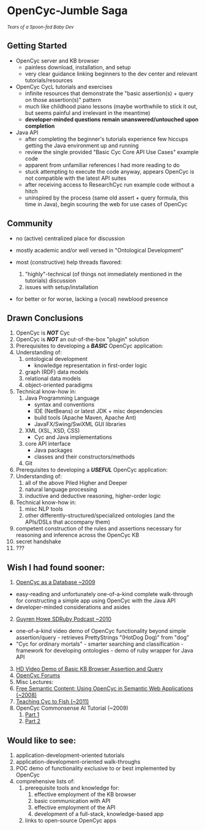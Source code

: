 # OpenCyc-Jumble Saga
<sup>*Tears of a Spoon-fed Baby Dev*</sup>

## Getting Started
- OpenCyc server and KB browser
  - painless download, installation, and setup
  - very clear guidance linking beginners to the dev center and relevant tutorials/resources
- OpenCyc CycL tutorials and exercises
  - infinite resources that demonstrate the "basic assertion(s) + query on those assertion(s)" pattern
  - much like childhood piano lessons (maybe worthwhile to stick it out, but seems painful and irrelevant in the meantime)
  - **developer-minded questions remain unanswered/untouched upon completion**
- Java API
  - after completing the beginner's tutorials experience few hiccups getting the Java environment up and running
  - review the single provided "Basic Cyc Core API Use Cases" example code
  - apparent from unfamiliar references I had more reading to do
  - stuck attempting to execute the code anyway, appears OpenCyc is not compatible with the latest API suites
  - after receiving access to ResearchCyc run example code without a hitch
  - uninspired by the process (same old assert + query formula, this time in Java), begin scouring the web for use cases of OpenCyc

## Community
- no (active) centralized place for discussion
- mostly academic and/or well versed in "Ontological Development"
- most (constructive) help threads flavored:

  1. "highly"-technical (of things not immediately mentioned in the tutorials) discussion
  2. issues with setup/installation
- for better or for worse, lacking a (vocal) newblood presence

## Drawn Conclusions
1. OpenCyc is **_NOT_** Cyc
2. OpenCyc is **_NOT_** an out-of-the-box "plugin" solution
3. Prerequisites to developing a **_BASIC_** OpenCyc application:
  1. Understanding of:
	    1. ontological development
      		- knowledge representation in first-order logic
    	2. graph (RDF) data models
    	3. relational data models
    	4. object-oriented paradigms
  2. Technical know-how in:
    	1. Java Programming Language
      		- syntax and conventions
      		- IDE (NetBeans) or latest JDK + misc dependencies
      		- build tools (Apache Maven, Apache Ant)
      		- JavaFX/Swing/SwiXML GUI libraries
    	2. XML (XSL, XSD, CSS)
      		- Cyc and Java implementations
    	3. core API interface
      		- Java packages
      		- classes and their constructors/methods
    	4. Git
4. Prerequisites to developing a **_USEFUL_** OpenCyc application:
  1. Understanding of:
  		1. all of the above Piled Higher and Deeper
  		2. natural language processing
  		3. inductive and deductive reasoning, higher-order logic
  2. Technical know-how in:
  		1. misc NLP tools
  		2. other differently-structured/specialized ontologies (and the APIs/DSLs that accompany them)
  3. competent construction of the rules and assertions necessary for reasoning and inference across the OpenCyc KB
  4. secret handshake
  5. ???


## Wish I had found sooner:
1. [OpenCyc as a Database ~2009](https://web.archive.org/web/20090618141755/http://www.dapissarenko.com/resources/2005_09_30_ordus/#12)
  - easy-reading and unfortunately one-of-a-kind complete walk-through for constructing a simple app using OpenCyc with the Java API
  - developer-minded considerations and asides
2. [Guyren Howe SDRuby Podcast ~2010](http://video.sdruby.org/video/076_opencyc.m4v)
  - one-of-a-kind video demo of OpenCyc functionality beyond simple assertion/query
    	- retrieves PrettyStrings "(HotDog Dog)" from "dog"
  - "Cyc for ordinary mortals"
    	- smarter searching and classification
    	- framework for developing ontologies
  		- demo of ruby wrapper for Java API
3. [HD Video Demo of Basic KB Browser Assertion and Query](http://www.cs.indiana.edu/~vjalalib/OpenCyc.swf)
4. [OpenCyc Forums](http://sourceforge.net/p/opencyc/discussion/)
5. Misc Lectures:
  1. [Free Semantic Content: Using OpenCyc in Semantic Web Applications (~2008)](http://videolectures.net/iswc08_witbrock_fsc/)
  2. [Teaching Cyc to Fish (~2011)](https://www.youtube.com/watch?v=84B_AgyUDIU)
  3. OpenCyc Commonsense AI Tutorial (~2009)
    	1. [Part 1](https://vimeo.com/6579522)
    	2. [Part 2](https://vimeo.com/6595854)

## Would like to see:
1. application-development-oriented tutorials
2. application-development-oriented walk-throughs
3. POC demo of functionality exclusive to or best implemented by OpenCyc
4. comprehensive lists of:
	1. prerequisite tools and knowledge for:
    	1. effective employment of the KB browser
    	2. basic communication with API
    	3. effective employment of the API
    	4. development of a full-stack, knowledge-based app
   2. links to open-source OpenCyc apps
